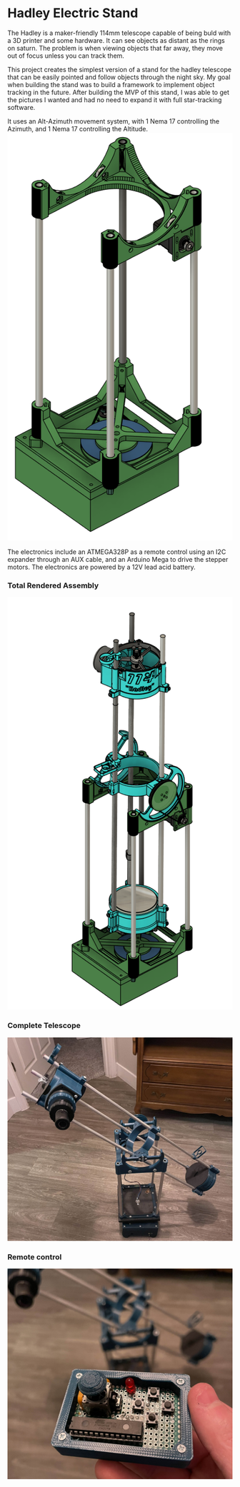 # Hadley Electric Stand

The Hadley is a maker-friendly 114mm telescope capable of being buld with a 3D printer and some hardware. It can see objects as distant as the rings on saturn. The problem is when viewing objects that far away, they move out of focus unless you can track them.

This project creates the simplest version of a stand for the hadley telescope that can be easily pointed and follow objects through the night sky. My goal when building the stand was to build a framework to implement object tracking in the future. After building the MVP of this stand, I was able to get the pictures I wanted and had no need to expand it with full star-tracking software.

It uses an Alt-Azimuth movement system, with 1 Nema 17 controlling the Azimuth, and 1 Nema 17 controlling the Altitude.
![Base](images/image2.png)

The electronics include an ATMEGA328P as a remote control using an I2C expander through an AUX cable, and an Arduino Mega to drive the stepper motors. The electronics are powered by a 12V lead acid battery.

### Total Rendered Assembly

![Total Assembly](images/image1.png)


### Complete Telescope

![Complete Telescope](images/IMG_2903.jpg)

### Remote control

![Remote control](images/IMG_2904.jpg)